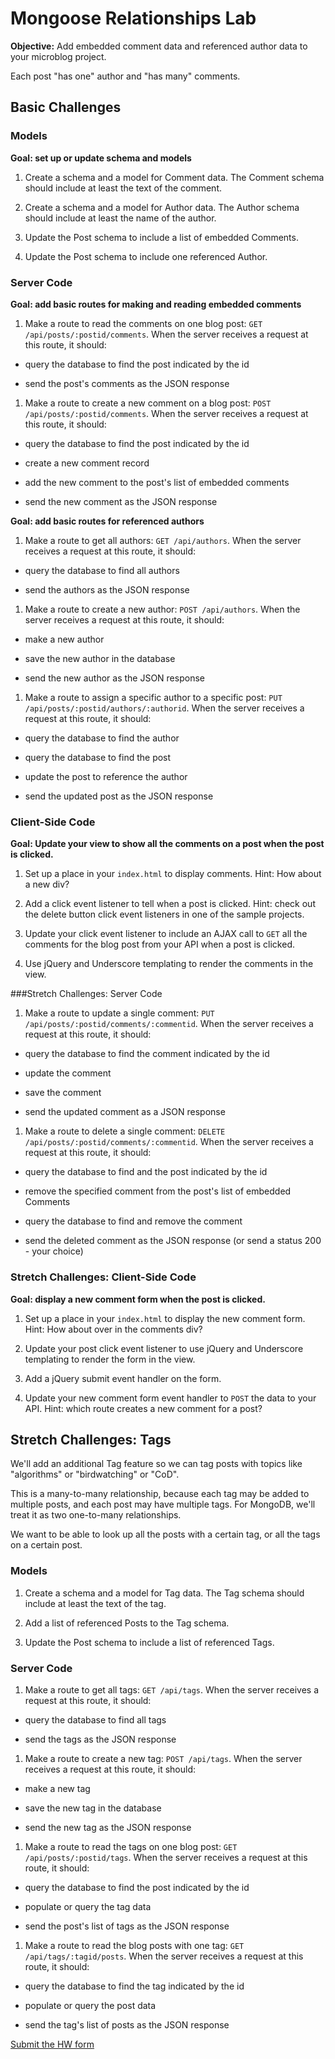 # Mongoose Relationships Lab

**Objective:** Add embedded comment data and referenced author data to your microblog project.

Each post "has one" author and "has many" comments.

## Basic Challenges

### Models

**Goal: set up or update schema and models**

1. Create a schema and a model for Comment data. The Comment schema should include at least the text of the comment.

1. Create a schema and a model for Author data. The Author schema should include at least the name of the author.

1. Update the Post schema to include a list of embedded Comments.

1. Update the Post schema to include one referenced Author.

### Server Code

**Goal: add basic routes for making and reading embedded comments**

1. Make a route to read the comments on one blog post: `GET /api/posts/:postid/comments`. When the server receives a request at this route, it should:

  * query the database to find the post indicated by the id

  * send the post's comments as the JSON response

1. Make a route to create a new comment on a blog post: `POST /api/posts/:postid/comments`.  When the server receives a request at this route, it should:

  * query the database to find the post indicated by the id

  * create a new comment record

  * add the new comment to the post's list of embedded comments

  * send the new comment as the JSON response

**Goal: add basic routes for referenced authors**

1. Make a route to get all authors: `GET /api/authors`. When the server receives a request at this route, it should:

  * query the database to find all authors

  * send the authors as the JSON response

1. Make a route to create a new author: `POST /api/authors`. When the server receives a request at this route, it should:

  * make a new author

  * save the new author in the database

  * send the new author as the JSON response


1. Make a route to assign a specific author to a specific post: `PUT /api/posts/:postid/authors/:authorid`. When the server receives a request at this route, it should:

  * query the database to find the author

  * query the database to find the post

  * update the post to reference the author

  * send the updated post as the JSON response


### Client-Side Code

**Goal: Update your view to show all the comments on a post when the post is clicked.**

1. Set up a place in your `index.html` to display comments. Hint: How about a new div?

1. Add a click event listener to tell when a post is clicked. Hint: check out the delete button click event listeners in one of the sample projects.

1. Update your click event listener to include an AJAX call to `GET` all the comments for the blog post from your API when a post is clicked.

1. Use jQuery and Underscore templating to render the comments in the view.

###Stretch Challenges: Server Code


1. Make a route to update a single comment: `PUT /api/posts/:postid/comments/:commentid`.  When the server receives a request at this route, it should:

  * query the database to find the comment indicated by the id

  * update the comment

  * save the comment

  * send the updated comment as a JSON response

1. Make a route to delete a single comment: `DELETE /api/posts/:postid/comments/:commentid`.  When the server receives a request at this route, it should:

  * query the database to find and the post indicated by the id

  * remove the specified comment from the post's list of embedded Comments

  * query the database to find and remove the comment

  * send the deleted comment as the JSON response (or send a status 200 - your choice)

### Stretch Challenges: Client-Side Code

**Goal: display a new comment form when the post is clicked.**

1. Set up a place in your `index.html` to display the new comment form. Hint: How about over in the comments div?

1. Update your post click event listener to use jQuery and Underscore templating to render the form in the view.

1. Add a jQuery submit event handler on the form.

1. Update your new comment form event handler to `POST` the data to your API. Hint: which route creates a new comment for a post?



## Stretch Challenges: Tags

We'll add an additional Tag feature so we can tag posts with topics like "algorithms" or "birdwatching" or "CoD".

This is a many-to-many relationship, because each tag may be added to multiple posts, and each post may have multiple tags. For MongoDB, we'll treat it as two one-to-many relationships.

We want to be able to look up all the posts with a certain tag, or all the tags on a certain post.  

### Models

1. Create a schema and a model for Tag data. The Tag schema should include at least the text of the tag.

1. Add a list of referenced Posts to the Tag schema.

1. Update the Post schema to include a list of referenced Tags.


### Server Code

1. Make a route to get all tags: `GET /api/tags`. When the server receives a request at this route, it should:

  * query the database to find all tags

  * send the tags as the JSON response

1. Make a route to create a new tag: `POST /api/tags`. When the server receives a request at this route, it should:

  * make a new tag

  * save the new tag in the database

  * send the new tag as the JSON response

1. Make a route to read the tags on one blog post: `GET /api/posts/:postid/tags`. When the server receives a request at this route, it should:

  * query the database to find the post indicated by the id

  * populate or query the tag data

  * send the post's list of tags as the JSON response

1. Make a route to read the blog posts with one tag: `GET /api/tags/:tagid/posts`. When the server receives a request at this route, it should:

  * query the database to find the tag indicated by the id

  * populate or query the post data

  * send the tag's list of posts as the JSON response

<!-- 1. Make a route to add a tag to a blog post: `PUT /api/posts/:postid/tags/:tagid`.  When the server receives a request at this route, it should:

  * query the database to find the post indicated by the post id

  * query the database to find the tag indicated by the tag id

  * add the tag to the post's list of tags

  * save the post

  * add the post to the tag's list of posts

  * save the tag

  * send the post as the JSON response -->

[Submit the HW form](https://docs.google.com/a/generalassemb.ly/forms/d/14rNXnDaq5X5Rvda-1BRZCl9YmkOoZzf7oxGBEZG_YJE/viewform)
